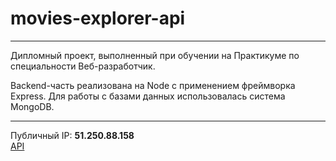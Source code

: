 # movies-explorer-api  
____
Дипломный проект, выполненный при обучении на Практикуме по специальности Веб-разработчик.  
  
Backend-часть реализована на Node с применением фреймворка Express. Для работы с базами данных использовалась система MongoDB.  
____
Публичный IP: **51.250.88.158**  
[API](https://api.movies-diplom.nomoredomains.xyz/)  
